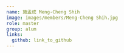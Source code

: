 ```yaml
---
name: 施孟成 Meng-Cheng Shih 
image: images/members/Meng-Cheng Shih.jpg 
role: master
group: alum
links:
  github: link_to_github 
---
```

